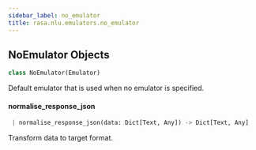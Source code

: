 ```yaml
---
sidebar_label: no_emulator
title: rasa.nlu.emulators.no_emulator
---
```


## NoEmulator Objects

```python
class NoEmulator(Emulator)
```

Default emulator that is used when no emulator is specified.

#### normalise\_response\_json

```python
 | normalise_response_json(data: Dict[Text, Any]) -> Dict[Text, Any]
```

Transform data to target format.

